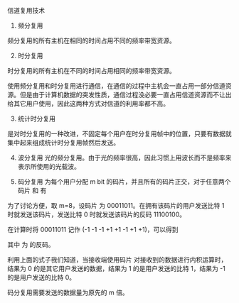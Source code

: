 信道复用技术

1. 频分复用

频分复用的所有主机在相同的时间占用不同的频率带宽资源。

2. 时分复用

时分复用的所有主机在不同的时间占用相同的频率带宽资源。

使用频分复用和时分复用进行通信，在通信的过程中主机会一直占用一部分信道资源。但是由于计算机数据的突发性质，通信过程没必要一直占用信道资源而不让出给其它用户使用，因此这两种方式对信道的利用率都不高。

3. 统计时分复用

是对时分复用的一种改进，不固定每个用户在时分复用帧中的位置，只要有数据就集中起来组成统计时分复用帧然后发送。

4. 波分复用
光的频分复用。由于光的频率很高，因此习惯上用波长而不是频率来表示所使用的光载波。

5. 码分复用
为每个用户分配 m bit 的码片，并且所有的码片正交，对于任意两个码片  和  有

为了讨论方便，取 m=8，设码片  为 00011011。在拥有该码片的用户发送比特 1 时就发送该码片，发送比特 0 时就发送该码片的反码 11100100。

在计算时将 00011011 记作 (-1 -1 -1 +1 +1 -1 +1 +1)，可以得到

其中  为  的反码。

利用上面的式子我们知道，当接收端使用码片  对接收到的数据进行内积运算时，结果为 0 的是其它用户发送的数据，结果为 1 的是用户发送的比特 1，结果为 -1 的是用户发送的比特 0。

码分复用需要发送的数据量为原先的 m 倍。

